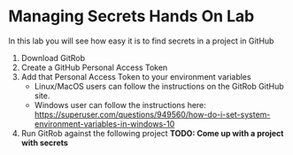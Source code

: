 # Managing Secrets Hands On Lab

In this lab you will see how easy it is to find secrets in a project in GitHub


1. Download GitRob
0. Create a GitHub Personal Access Token 
0. Add that Personal Access Token to your environment variables
   - Linux/MacOS users can follow the instructions on the GitRob GitHub site. 
   - Windows user can follow the instructions here: https://superuser.com/questions/949560/how-do-i-set-system-environment-variables-in-windows-10
0. Run GitRob against the following project **TODO: Come up with a project with secrets**